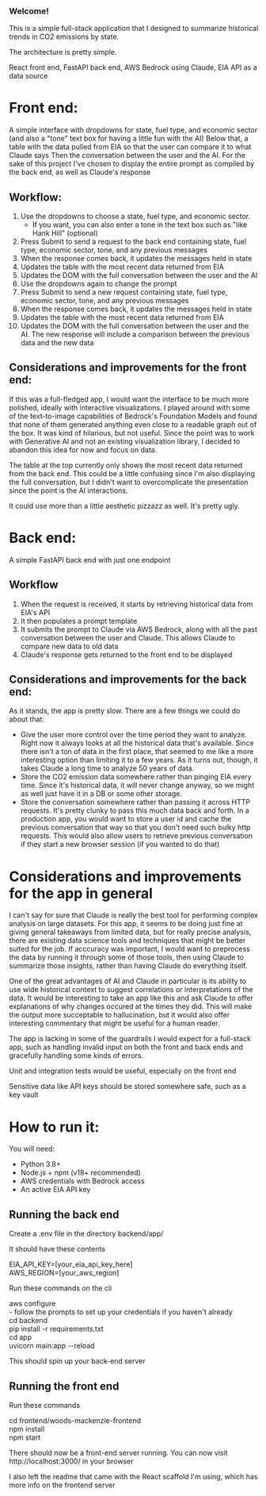 ### Welcome!

This is a simple full-stack application that I designed to summarize historical trends in CO2 emissions by state. 

The architecture is pretty simple.

React front end, 
FastAPI back end, 
AWS Bedrock using Claude, 
EIA API as a data source


# Front end:
A simple interface with dropdowns for state, fuel type, and economic sector (and also a "tone" text box for having a little fun with the AI)
Below that, a table with the data pulled from EIA so that the user can compare it to what Claude says
Then the conversation between the user and the AI. For the sake of this project I've chosen to display the entire prompt as compiled by the back end, as well as Claude's response

## Workflow:
1. Use the dropdowns to choose a state, fuel type, and economic sector. 
    - If you want, you can also enter a tone in the text box such as "like Hank Hill" (optional)
2. Press Submit to send a request to the back end containing state, fuel type, economic sector, tone, and any previous messages
3. When the response comes back, it updates the messages held in state
4. Updates the table with the most recent data returned from EIA
5. Updates the DOM with the full conversation between the user and the AI
6. Use the dropdowns again to change the prompt
7. Press Submit to send a new request containing state, fuel type, economic sector, tone, and any previous messages
3. When the response comes back, it updates the messages held in state
4. Updates the table with the most recent data returned from EIA
5. Updates the DOM with the full conversation between the user and the AI. The new response will include a comparison between the previous data and the new data

## Considerations and improvements for the front end:
If this was a full-fledged app, I would want the interface to be much more polished, ideally with interactive visualizations. I played around with some of the text-to-image capabilities of Bedrock's Foundation Models and found that none of them generated anything even close to a readable graph out of the box. It was kind of hilarious, but not useful. Since the point was to work with Generative AI and not an existing visualization library, I decided to abandon this idea for now and focus on data.

The table at the top currently only shows the most recent data returned from the back end. This could be a little confusing since I'm also displaying the full conversation, but I didn't want to overcomplicate the presentation since the point is the AI interactions.

It could use more than a little aesthetic pizzazz as well. It's pretty ugly.


# Back end:
A simple FastAPI back end with just one endpoint

## Workflow
1. When the request is received, it starts by retrieving historical data from EIA's API
2. It then populates a prompt template
3. It submits the prompt to Claude via AWS Bedrock, along with all the past conversation between the user and Claude. This allows Claude to compare new data to old data
3. Claude's response gets returned to the front end to be displayed

## Considerations and improvements for the back end:
As it stands, the app is pretty slow. There are a few things we could do about that:

- Give the user more control over the time period they want to analyze. Right now it always looks at all the historical data that's available. Since there isn't a ton of data in the first place, that seemed to me like a more interesting option than limiting it to a few years. As it turns out, though, it takes Claude a long time to analyze 50 years of data.
- Store the CO2 emission data somewhere rather than pinging EIA every time. Since it's historical data, it will never change anyway, so we might as well just have it in a DB or some other storage.
- Store the conversation somewhere rather than passing it across HTTP requests. It's pretty clunky to pass this much data back and forth. In a production app, you would want to store a user id and cache the previous conversation that way so that you don't need such bulky http requests. This would also allow users to retrieve previous conversation if they start a new browser session (if you wanted to do that)


# Considerations and improvements for the app in general

I can't say for sure that Claude is really the best tool for performing complex analysis on large datasets. For this app, it seems to be doing just fine at giving general takeaways from limited data, but for really precise analysis, there are existing data science tools and techniques that might be better suited for the job. If acccuracy was important, I would want to preprocess the data by running it through some of those tools, then using Claude to summarize those insights, rather than having Claude do everything itself.

One of the great advantages of AI and Claude in particular is its ability to use wide historical context to suggest correlations or interpretations of the data. It would be interesting to take an app like this and ask Claude to offer explanations of why changes occured at the times they did. This will make the output more succeptable to hallucination, but it would also offer interesting commentary that might be useful for a human reader.

The app is lacking in some of the guardrails I would expect for a full-stack app, such as handling invalid input on both the front and back ends and gracefully handling some kinds of errors. 

Unit and integration tests would be useful, especially on the front end

Sensitive data like API keys should be stored somewhere safe, such as a key vault


# How to run it:

You will need:

- Python 3.8+
- Node.js + npm (v18+ recommended)
- AWS credentials with Bedrock access
- An active EIA API key

## Running the back end
Create a .env file in the directory backend/app/

It should have these contents

EIA_API_KEY=[your_eia_api_key_here]  
AWS_REGION=[your_aws_region]


Run these commands on the cli

aws configure  
    - follow the prompts to set up your credentials if you haven't already  
cd backend  
pip install -r requirements.txt  
cd app  
uvicorn main:app --reload  

This should spin up your back-end server

## Running the front end
Run these commands 

cd frontend/woods-mackenzie-frontend  
npm install  
npm start

There should now be a front-end server running. You can now visit http://localhost:3000/ in your browser

I also left the readme that came with the React scaffold I'm using, which has more info on the frontend server